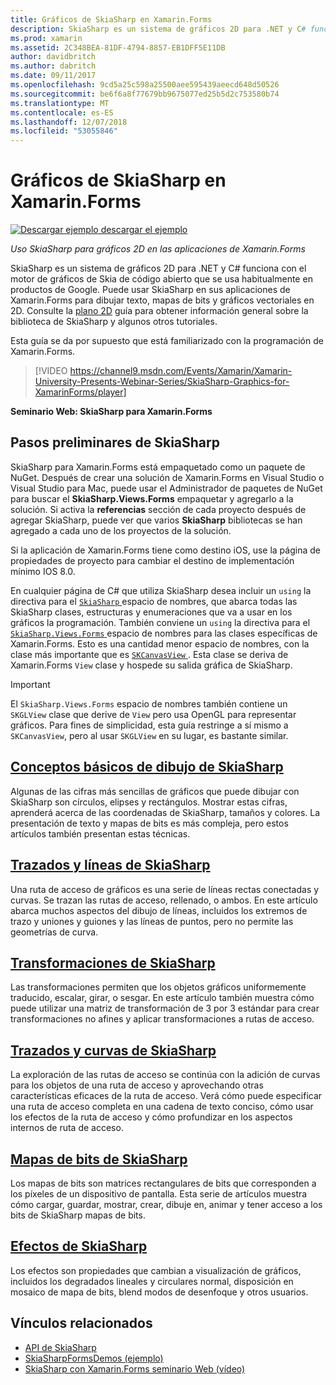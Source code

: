 ```yaml
---
title: Gráficos de SkiaSharp en Xamarin.Forms
description: SkiaSharp es un sistema de gráficos 2D para .NET y C# funciona con el motor de gráficos de Skia de código abierto que se usa habitualmente en productos de Google. Esta guía explica cómo usar SkiaSharp para gráficos 2D en las aplicaciones de Xamarin.Forms.
ms.prod: xamarin
ms.assetid: 2C348BEA-81DF-4794-8857-EB1DFF5E11DB
author: davidbritch
ms.author: dabritch
ms.date: 09/11/2017
ms.openlocfilehash: 9cd5a25c598a25500aee595439aeecd648d50526
ms.sourcegitcommit: be6f6a8f77679bb9675077ed25b5d2c753580b74
ms.translationtype: MT
ms.contentlocale: es-ES
ms.lasthandoff: 12/07/2018
ms.locfileid: "53055846"
---
```

# <a name="skiasharp-graphics-in-xamarinforms"></a>Gráficos de SkiaSharp en Xamarin.Forms

[![Descargar ejemplo](~/media/shared/download.png) descargar el ejemplo](https://developer.xamarin.com/samples/xamarin-forms/SkiaSharpForms/Demos/)

_Uso SkiaSharp para gráficos 2D en las aplicaciones de Xamarin.Forms_

SkiaSharp es un sistema de gráficos 2D para .NET y C# funciona con el motor de gráficos de Skia de código abierto que se usa habitualmente en productos de Google. Puede usar SkiaSharp en sus aplicaciones de Xamarin.Forms para dibujar texto, mapas de bits y gráficos vectoriales en 2D. Consulte la [plano 2D](~/graphics-games/skiasharp/index.md) guía para obtener información general sobre la biblioteca de SkiaSharp y algunos otros tutoriales.

Esta guía se da por supuesto que está familiarizado con la programación de Xamarin.Forms.

> [!VIDEO https://channel9.msdn.com/Events/Xamarin/Xamarin-University-Presents-Webinar-Series/SkiaSharp-Graphics-for-XamarinForms/player]

**Seminario Web: SkiaSharp para Xamarin.Forms**

## <a name="skiasharp-preliminaries"></a>Pasos preliminares de SkiaSharp

SkiaSharp para Xamarin.Forms está empaquetado como un paquete de NuGet. Después de crear una solución de Xamarin.Forms en Visual Studio o Visual Studio para Mac, puede usar el Administrador de paquetes de NuGet para buscar el **SkiaSharp.Views.Forms** empaquetar y agregarlo a la solución. Si activa la **referencias** sección de cada proyecto después de agregar SkiaSharp, puede ver que varios **SkiaSharp** bibliotecas se han agregado a cada uno de los proyectos de la solución.

Si la aplicación de Xamarin.Forms tiene como destino iOS, use la página de propiedades de proyecto para cambiar el destino de implementación mínimo IOS 8.0.

En cualquier página de C# que utiliza SkiaSharp desea incluir un `using` la directiva para el [ `SkiaSharp` ](xref:SkiaSharp) espacio de nombres, que abarca todas las SkiaSharp clases, estructuras y enumeraciones que va a usar en los gráficos la programación. También conviene un `using` la directiva para el [ `SkiaSharp.Views.Forms` ](xref:SkiaSharp.Views.Forms) espacio de nombres para las clases específicas de Xamarin.Forms. Esto es una cantidad menor espacio de nombres, con la clase más importante que es [ `SKCanvasView` ](xref:SkiaSharp.Views.Forms.SKCanvasView). Esta clase se deriva de Xamarin.Forms `View` clase y hospede su salida gráfica de SkiaSharp.

> [!IMPORTANT]
> El `SkiaSharp.Views.Forms` espacio de nombres también contiene un `SKGLView` clase que derive de `View` pero usa OpenGL para representar gráficos. Para fines de simplicidad, esta guía restringe a sí mismo a `SKCanvasView`, pero al usar `SKGLView` en su lugar, es bastante similar.

## <a name="skiasharp-drawing-basicsbasicsindexmd"></a>[Conceptos básicos de dibujo de SkiaSharp](basics/index.md)

Algunas de las cifras más sencillas de gráficos que puede dibujar con SkiaSharp son círculos, elipses y rectángulos. Mostrar estas cifras, aprenderá acerca de las coordenadas de SkiaSharp, tamaños y colores. La presentación de texto y mapas de bits es más compleja, pero estos artículos también presentan estas técnicas.

## <a name="skiasharp-lines-and-pathspathsindexmd"></a>[Trazados y líneas de SkiaSharp](paths/index.md)

Una ruta de acceso de gráficos es una serie de líneas rectas conectadas y curvas. Se trazan las rutas de acceso, rellenado, o ambos. En este artículo abarca muchos aspectos del dibujo de líneas, incluidos los extremos de trazo y uniones y guiones y las líneas de puntos, pero no permite las geometrías de curva.

## <a name="skiasharp-transformstransformsindexmd"></a>[Transformaciones de SkiaSharp](transforms/index.md)

Las transformaciones permiten que los objetos gráficos uniformemente traducido, escalar, girar, o sesgar. En este artículo también muestra cómo puede utilizar una matriz de transformación de 3 por 3 estándar para crear transformaciones no afines y aplicar transformaciones a rutas de acceso.

## <a name="skiasharp-curves-and-pathscurvesindexmd"></a>[Trazados y curvas de SkiaSharp](curves/index.md)

La exploración de las rutas de acceso se continúa con la adición de curvas para los objetos de una ruta de acceso y aprovechando otras características eficaces de la ruta de acceso. Verá cómo puede especificar una ruta de acceso completa en una cadena de texto conciso, cómo usar los efectos de la ruta de acceso y cómo profundizar en los aspectos internos de ruta de acceso.

## <a name="skiasharp-bitmapsbitmapsindexmd"></a>[Mapas de bits de SkiaSharp](bitmaps/index.md)

Los mapas de bits son matrices rectangulares de bits que corresponden a los píxeles de un dispositivo de pantalla. Esta serie de artículos muestra cómo cargar, guardar, mostrar, crear, dibuje en, animar y tener acceso a los bits de SkiaSharp mapas de bits.

## <a name="skiasharp-effectseffectsindexmd"></a>[Efectos de SkiaSharp](effects/index.md)

Los efectos son propiedades que cambian a visualización de gráficos, incluidos los degradados lineales y circulares normal, disposición en mosaico de mapa de bits, blend modos de desenfoque y otros usuarios.

## <a name="related-links"></a>Vínculos relacionados

- [API de SkiaSharp](https://docs.microsoft.com/dotnet/api/skiasharp)
- [SkiaSharpFormsDemos (ejemplo)](https://developer.xamarin.com/samples/xamarin-forms/SkiaSharpForms/Demos/)
- [SkiaSharp con Xamarin.Forms seminario Web (vídeo)](https://channel9.msdn.com/Events/Xamarin/Xamarin-University-Presents-Webinar-Series/SkiaSharp-Graphics-for-XamarinForms)
